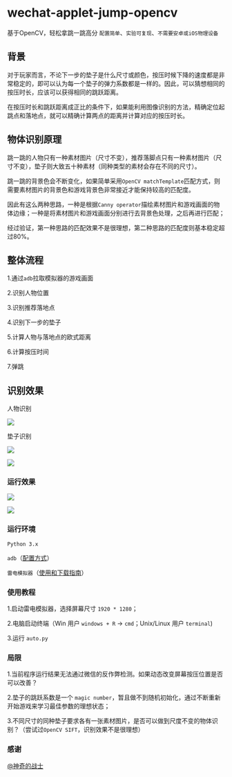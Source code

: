 # wechat-applet-jump-opencv
基于OpenCV，轻松拿跳一跳高分
`配置简单`、`实验可复现`、`不需要安卓或iOS物理设备`
## 背景 

对于玩家而言，不论下一步的垫子是什么尺寸或颜色，按压时候下降的速度都是非常稳定的，即可以认为每一个垫子的弹力系数都是一样的。因此，可以猜想相同的按压时长，应该可以获得相同的跳跃距离。

在按压时长和跳跃距离成正比的条件下，如果能利用图像识别的方法，精确定位起跳点和落地点，就可以精确计算两点的距离并计算对应的按压时长。

## 物体识别原理

跳一跳的人物只有一种素材图片（尺寸不变），推荐落脚点只有一种素材图片（尺寸不变），垫子则大致五十种素材（同种类型的素材会存在不同的尺寸）。

跳一跳的背景色会不断变化，如果简单采用`OpenCV matchTemplate`匹配方式，则需要素材图片的背景色和游戏背景色非常接近才能保持较高的匹配度。

因此有这么两种思路，一种是根据`Canny operator`描绘素材图片和游戏画面的物体边缘；一种是将素材图片和游戏画面分别进行去背景色处理，之后再进行匹配；

经过验证，第一种思路的匹配效果不是很理想，第二种思路的匹配度则基本稳定超过80%。

## 整体流程

1.通过`adb`拉取模拟器的游戏画面

2.识别人物位置

3.识别推荐落地点

4.识别下一步的垫子

5.计算人物与落地点的欧式距离

6.计算按压时间

7.弹跳

## 识别效果
人物识别

![](https://github.com/sthbig/wechat-applet-jump-opencv/blob/master/img/guy-matched.png)

垫子识别

![](https://github.com/sthbig/wechat-applet-jump-opencv/blob/master/img/step-matched1.png)

![](https://github.com/sthbig/wechat-applet-jump-opencv/blob/master/img/step-matched2.png)

### 运行效果

![](https://github.com/sthbig/wechat-applet-jump-opencv/blob/master/img/res1.png)

![](https://github.com/sthbig/wechat-applet-jump-opencv/blob/master/img/res2.png)

### 运行环境

`Python 3.x`

`adb`（<a href="https://www.xda-developers.com/install-adb-windows-macos-linux/">配置方式</a>）

`雷电模拟器`（<a href="http://www.ldmnq.com">使用和下载指南</a>）

### 使用教程

1.启动雷电模拟器，选择屏幕尺寸 `1920 * 1280`；

2.电脑启动终端（Win 用户 `windows + R` -> `cmd`；Unix/Linux 用户 `terminal`)

3.运行 `auto.py`

### 局限

1.当前程序运行结果无法通过微信的反作弊检测。如果动态改变屏幕按压位置是否可以改善？

2.垫子的跳跃系数是一个 `magic number`，暂且做不到随机初始化，通过不断重新开始游戏来学习最佳参数的理想状态；

3.不同尺寸的同种垫子要求各有一张素材图片，是否可以做到尺度不变的物体识别？（尝试过`OpenCV SIFT`，识别效果不是很理想）

### 感谢

<a href="https://github.com/wangshub/wechat_jump_game">@神奇的战士</a>
